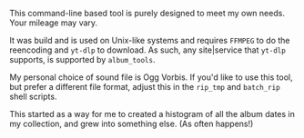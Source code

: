   This command-line based tool is purely designed to meet my own needs. Your mileage may vary.  
  
  It was build and is used on Unix-like systems and requires `FFMPEG` to do the reencoding and `yt-dlp` to download. As such, any site|service that `yt-dlp` supports, is supported by `album_tools`.  
   
  My personal choice of sound file is Ogg Vorbis. If you'd like to use this tool, but prefer a different file format, adjust this in the `rip_tmp` and `batch_rip` shell scripts.  
    
  This started as a way for me to created a histogram of all the album dates in my collection, and grew into something else. (As often happens!)
